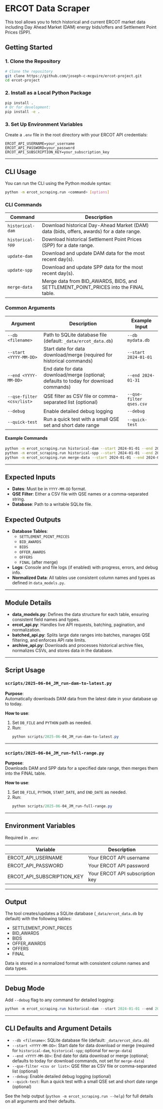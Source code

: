 # ERCOT Data Scraper

This tool allows you to fetch historical and current ERCOT market data including Day Ahead Market (DAM) energy bids/offers and Settlement Point Prices (SPP).

## Getting Started

### 1. Clone the Repository

```bash
# Clone the repository
git clone https://github.com/joseph-c-mcguire/ercot-project.git
cd ercot-project
```

### 2. Install as a Local Python Package

```bash
pip install .
# Or for development:
pip install -e .
```

### 3. Set Up Environment Variables

Create a `.env` file in the root directory with your ERCOT API credentials:

```env
ERCOT_API_USERNAME=your_username
ERCOT_API_PASSWORD=your_password
ERCOT_API_SUBSCRIPTION_KEY=your_subscription_key
```

---

## CLI Usage

You can run the CLI using the Python module syntax:

```bash
python -m ercot_scraping.run <command> [options]
```

### CLI Commands

| Command            | Description                                                                                      |
|--------------------|--------------------------------------------------------------------------------------------------|
| `historical-dam`   | Download historical Day-Ahead Market (DAM) data (bids, offers, awards) for a date range.         |
| `historical-spp`   | Download historical Settlement Point Prices (SPP) for a date range.                              |
| `update-dam`       | Download and update DAM data for the most recent day(s).                                         |
| `update-spp`       | Download and update SPP data for the most recent day(s).                                         |
| `merge-data`       | Merge data from BID_AWARDS, BIDS, and SETTLEMENT_POINT_PRICES into the FINAL table.              |

### Common Arguments

| Argument                | Description                                                                                 | Example Input                |
|-------------------------|---------------------------------------------------------------------------------------------|------------------------------|
| `--db <filename>`       | Path to SQLite database file (default: `_data/ercot_data.db`)                               | `--db mydata.db`             |
| `--start <YYYY-MM-DD>`  | Start date for data download/merge (required for historical commands)                       | `--start 2024-01-01`         |
| `--end <YYYY-MM-DD>`    | End date for data download/merge (optional; defaults to today for download commands)        | `--end 2024-01-31`           |
| `--qse-filter <csv/list>` | QSE filter as CSV file or comma-separated list (optional)                                 | `--qse-filter qses.csv`      |
| `--debug`               | Enable detailed debug logging                                                               | `--debug`                    |
| `--quick-test`          | Run a quick test with a small QSE set and short date range                                 | `--quick-test`               |

#### Example Commands

```bash
python -m ercot_scraping.run historical-dam --start 2024-01-01 --end 2024-01-02 --db mydata.db
python -m ercot_scraping.run historical-spp --start 2024-01-01 --end 2024-01-02 --db mydata.db
python -m ercot_scraping.run merge-data --start 2024-01-01 --end 2024-01-02 --db mydata.db
```

---

## Expected Inputs

- **Dates**: Must be in `YYYY-MM-DD` format.
- **QSE Filter**: Either a CSV file with QSE names or a comma-separated string.
- **Database**: Path to a writable SQLite file.

## Expected Outputs

- **Database Tables**:  
  - `SETTLEMENT_POINT_PRICES`
  - `BID_AWARDS`
  - `BIDS`
  - `OFFER_AWARDS`
  - `OFFERS`
  - `FINAL` (after merge)
- **Logs**: Console and file logs (if enabled) with progress, errors, and debug info.
- **Normalized Data**: All tables use consistent column names and types as defined in `data_models.py`.

---

## Module Details

- **data_models.py**: Defines the data structure for each table, ensuring consistent field names and types.
- **ercot_api.py**: Handles live API requests, batching, pagination, and normalization.
- **batched_api.py**: Splits large date ranges into batches, manages QSE filtering, and enforces API rate limits.
- **archive_api.py**: Downloads and processes historical archive files, normalizes CSVs, and stores data in the database.

---

## Script Usage

### `scripts/2025-06-04_JM_run-dam-to-latest.py`

**Purpose**:  
Automatically downloads DAM data from the latest date in your database up to today.

**How to use**:
1. Set `DB_FILE` and `PYTHON` path as needed.
2. Run:
   ```powershell
   python scripts/2025-06-04_JM_run-dam-to-latest.py
   ```

---

### `scripts/2025-06-04_JM_run-full-range.py`

**Purpose**:  
Downloads DAM and SPP data for a specified date range, then merges them into the FINAL table.

**How to use**:
1. Set `DB_FILE`, `PYTHON`, `START_DATE`, and `END_DATE` as needed.
2. Run:
   ```powershell
   python scripts/2025-06-04_JM_run-full-range.py
   ```

---

## Environment Variables

Required in `.env`:

| Variable | Description |
|----------|-------------|
| ERCOT_API_USERNAME | Your ERCOT API username |
| ERCOT_API_PASSWORD | Your ERCOT API password |
| ERCOT_API_SUBSCRIPTION_KEY | Your ERCOT API subscription key |

---

## Output

The tool creates/updates a SQLite database (`_data/ercot_data.db` by default) with the following tables:

- SETTLEMENT_POINT_PRICES
- BID_AWARDS
- BIDS  
- OFFER_AWARDS
- OFFERS
- FINAL 

Data is stored in a normalized format with consistent column names and data types.

---

## Debug Mode

Add `--debug` flag to any command for detailed logging:

```powershell
python -m ercot_scraping.run historical-dam --start 2024-01-01 --end 2024-01-02 --debug
```

---

## CLI Defaults and Argument Details

- `--db <filename>`: SQLite database file (default: `_data/ercot_data.db`)
- `--start <YYYY-MM-DD>`: Start date for data download or merge (required for `historical-dam`, `historical-spp`; optional for `merge-data`)
- `--end <YYYY-MM-DD>`: End date for data download or merge (optional; defaults to today for download commands, not set for `merge-data`)
- `--qse-filter <csv or list>`: QSE filter as CSV file or comma-separated list (optional)
- `--debug`: Enable detailed debug logging (optional)
- `--quick-test`: Run a quick test with a small QSE set and short date range (optional)

See the help output (`python -m ercot_scraping.run --help`) for full details on all arguments and their defaults.
